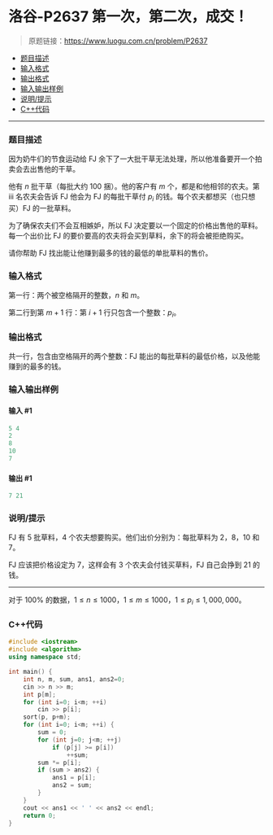 # 洛谷-P2637 第一次，第二次，成交！

> 原题链接：https://www.luogu.com.cn/problem/P2637

- [题目描述](#题目描述)
- [输入格式](#输入格式)
- [输出格式](#输出格式)
- [输入输出样例](#输入输出样例)
- [说明/提示](#说明/提示)
- [C++代码](#C++代码)

---

### <a name="题目描述">题目描述</a>

因为奶牛们的节食运动给 FJ 余下了一大批干草无法处理，所以他准备要开一个拍卖会去出售他的干草。

他有 $n$ 批干草（每批大约 $100$ 捆）。他的客户有 $m$ 个，都是和他相邻的农夫。第 iii 名农夫会告诉 FJ 他会为 FJ 的每批干草付 $p_i$ 的钱。每个农夫都想买（也只想买）FJ 的一批草料。

为了确保农夫们不会互相嫉妒，所以 FJ 决定要以一个固定的价格出售他的草料。每一个出价比 FJ 的要价要高的农夫将会买到草料，余下的将会被拒绝购买。

请你帮助 FJ 找出能让他赚到最多的钱的最低的单批草料的售价。

### <a name="输入格式">输入格式</a>

第一行：两个被空格隔开的整数，$n$ 和 $m$。

第二行到第 $m+1$ 行：第 $i+1$ 行只包含一个整数：$p_i$。

### <a name="输出格式">输出格式</a>

共一行，包含由空格隔开的两个整数：FJ 能出的每批草料的最低价格，以及他能赚到的最多的钱。

### <a name="输入输出样例">输入输出样例</a>

#### 输入 #1

```c++
5 4
2
8
10
7
```

#### 输出 #1

```c++
7 21
```

### <a name="说明/提示">说明/提示</a>

FJ 有 $5$ 批草料，$4$ 个农夫想要购买。他们出价分别为：每批草料为 $2$，$8$，$10$ 和 $7$。

FJ 应该把价格设定为 $7$，这样会有 $3$ 个农夫会付钱买草料，FJ 自己会挣到 $21$ 的钱。

------

对于 $100\%$ 的数据，$1\leq n\leq 1000$，$1\leq m\leq 1000$，$1\leq p_i\leq 1,000,000$。

### <a name="C++代码">C++代码</a>

```c++
#include <iostream>
#include <algorithm>
using namespace std;

int main() {
    int n, m, sum, ans1, ans2=0;
    cin >> n >> m;
    int p[m];
    for (int i=0; i<m; ++i)
        cin >> p[i];
    sort(p, p+m);
    for (int i=0; i<m; ++i) {
        sum = 0;
        for (int j=0; j<m; ++j)
            if (p[j] >= p[i])
                ++sum;
        sum *= p[i];
        if (sum > ans2) {
            ans1 = p[i];
            ans2 = sum;
        }
    }
    cout << ans1 << ' ' << ans2 << endl;
    return 0;
}
```